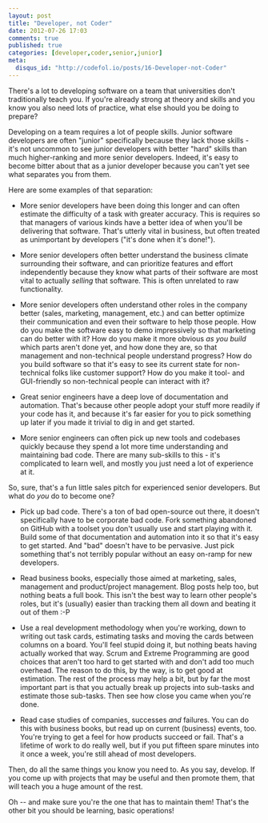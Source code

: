 ```yaml
---
layout: post
title: "Developer, not Coder"
date: 2012-07-26 17:03
comments: true
published: true
categories: [developer,coder,senior,junior]
meta:
  disqus_id: "http://codefol.io/posts/16-Developer-not-Coder"
---
```

There's a lot to developing software on a team that universities don't traditionally teach you.  If you're already strong at theory and skills and you know you also need lots of practice, what else should you be doing to prepare?

Developing on a team requires a lot of people skills.  Junior software developers are often "junior" specifically because they lack those skills - it's not uncommon to see junior developers with better "hard" skills than much higher-ranking and more senior developers.  Indeed, it's easy to become bitter about that as a junior developer because you can't yet see what separates you from them.

Here are some examples of that separation:

- More senior developers have been doing this longer and can often estimate the difficulty of a task with greater accuracy.  This is requires so that managers of various kinds have a better idea of when you'll be delivering that software.  That's utterly vital in business, but often treated as unimportant by developers ("it's done when it's done!").

- More senior developers often better understand the business climate surrounding their software, and can prioritize features and effort independently because they know what parts of their software are most vital to actually *selling* that software.  This is often unrelated to raw functionality.

- More senior developers often understand other roles in the company better (sales, marketing, management, etc.) and can better optimize their communication and even their software to help those people.  How do you make the software easy to demo impressively so that marketing can do better with it?  How do you make it more obvious *as you build* which parts aren't done yet, and how done they are, so that management and non-technical people understand progress?  How do you build software so that it's easy to see its current state for non-technical folks like customer support?  How do you make it tool- and GUI-friendly so non-technical people can interact with it?

- Great senior engineers have a deep love of documentation and automation.  That's because other people adopt your stuff more readily if your code has it, and because it's far easier for you to pick something up later if you made it trivial to dig in and get started.

- More senior engineers can often pick up new tools and codebases quickly because they spend a lot more time understanding and maintaining bad code.  There are many sub-skills to this - it's complicated to learn well, and mostly you just need a lot of experience at it.

So, sure, that's a fun little sales pitch for experienced senior developers.  But what do *you* do to become one?

- Pick up bad code.  There's a ton of bad open-source out there, it doesn't specifically have to be corporate bad code.  Fork something abandoned on GitHub with a toolset you don't usually use and start playing with it.  Build some of that documentation and automation into it so that it's easy to get started.  And "bad" doesn't have to be pervasive.  Just pick something that's not terribly popular without an easy on-ramp for new developers.

- Read business books, especially those aimed at marketing, sales, management and product/project management.  Blog posts help too, but nothing beats a full book.  This isn't the best way to learn other people's roles, but it's (usually) easier than tracking them all down and beating it out of them :-P

- Use a real development methodology when you're working, down to writing out task cards, estimating tasks and moving the cards between columns on a board.  You'll feel stupid doing it, but nothing beats having actually worked that way.  Scrum and Extreme Programming are good choices that aren't too hard to get started with and don't add too much overhead.  The reason to do this, by the way, is to get good at estimation.  The rest of the process may help a bit, but by far the most important part is that you actually break up projects into sub-tasks and estimate those sub-tasks.  Then see how close you came when you're done.

- Read case studies of companies, successes *and* failures.  You can do this with business books, but read up on current (business) events, too.  You're trying to get a feel for how products succeed or fail.  That's a lifetime of work to do really well, but if you put fifteen spare minutes into it once a week, you're still ahead of most developers.

Then, do all the same things you know you need to.  As you say, develop.  If you come up with projects that may be useful and then promote them, that will teach you a huge amount of the rest.

Oh -- and make sure you're the one that has to maintain them!  That's the other bit you should be learning, basic operations!

